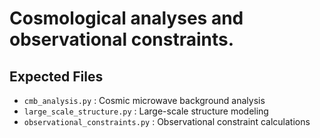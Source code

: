 # Cosmological analyses and observational constraints.

## Expected Files

- `cmb_analysis.py` : Cosmic microwave background analysis
- `large_scale_structure.py` : Large-scale structure modeling
- `observational_constraints.py` : Observational constraint calculations

